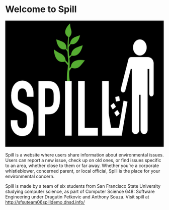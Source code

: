 # Welcome to Spill


<img src="client/public/assets/img/spilllogo.png" width="600" height="400" />


Spill is a website where users share information about environmental issues. Users
can report a new issue, check up on old ones, or find issues specific to an area, whether close to them or far
away. Whether you’re a corporate whistleblower, concerned parent, or local official, Spill is the place for your
environmental concern.


Spill is made by a team of six students from San Francisco State University studying computer science, as part
of Computer Science 648: Software Engineering under Dragutin Petkovic and Anthony Souza. Visit spill at  
http://sfsuteam06spilldemo.dnsd.info/